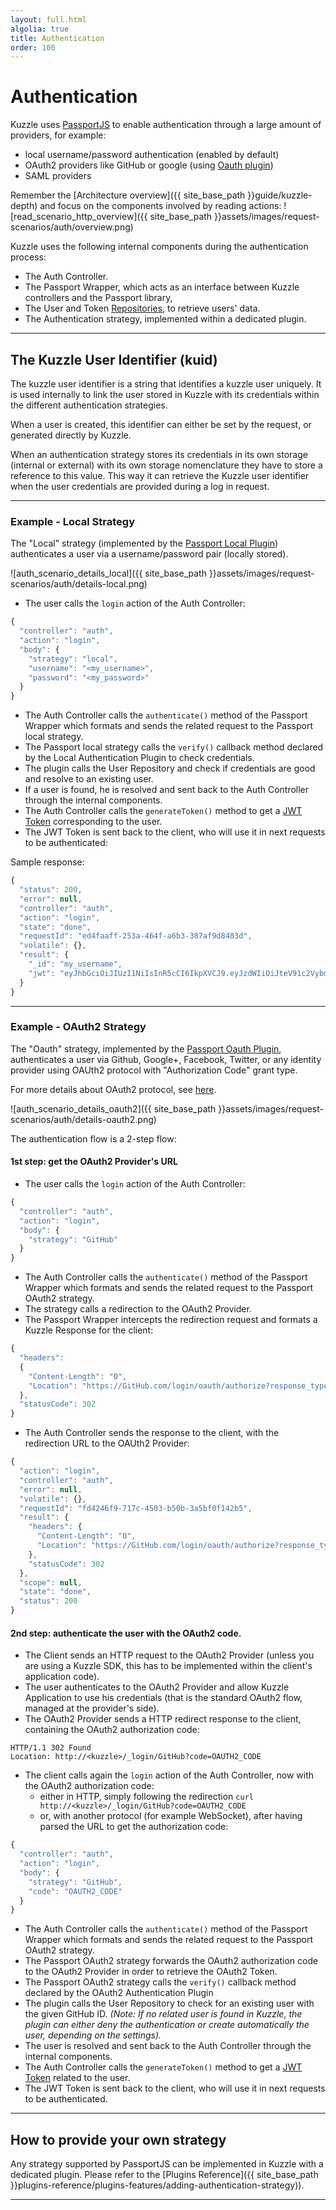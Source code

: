 ```yaml
---
layout: full.html
algolia: true
title: Authentication
order: 100
---
```


# Authentication

Kuzzle uses [PassportJS](http://PassportJS.org/) to enable authentication through a large amount of providers, for example:

- local username/password authentication (enabled by default)
- OAuth2 providers like GitHub or google (using [Oauth plugin](https://GitHub.com/kuzzleio/kuzzle-plugin-auth-passport-oauth))
- SAML providers

Remember the [Architecture overview]({{ site_base_path }}guide/kuzzle-depth) and focus on the components involved by reading actions:
![read_scenario_http_overview]({{ site_base_path }}assets/images/request-scenarios/auth/overview.png)

Kuzzle uses the following internal components during the authentication process:

* The Auth Controller.
* The Passport Wrapper, which acts as an interface between Kuzzle controllers and the Passport library,
* The User and Token [Repositories](https://GitHub.com/kuzzleio/kuzzle/tree/master/lib/api/core/models/repositories), to retrieve users' data.
* The Authentication strategy, implemented within a dedicated plugin.

---

## The Kuzzle User Identifier (kuid)

The kuzzle user identifier is a string that identifies a kuzzle user uniquely. It is used internally to link the user stored in Kuzzle with its credentials within the different authentication strategies.

When a user is created, this identifier can either be set by the request, or generated directly by Kuzzle.

When an authentication strategy stores its credentials in its own storage (internal or external) with its own storage nomenclature they have to store a reference to this value. This way it can retrieve the Kuzzle user identifier when the user credentials are provided during a log in request.

---

### Example - Local Strategy

The "Local" strategy (implemented by the [Passport Local Plugin](https://GitHub.com/kuzzleio/kuzzle-plugin-auth-passport-local)) authenticates a user via a username/password pair (locally stored).

![auth_scenario_details_local]({{ site_base_path }}assets/images/request-scenarios/auth/details-local.png)

* The user calls the `login` action of the Auth Controller:

```javascript
{
  "controller": "auth",
  "action": "login",
  "body": {
    "strategy": "local",
    "username": "<my_username>",
    "password": "<my_password>"
  }
}
```

* The Auth Controller calls the `authenticate()` method of the Passport Wrapper which formats and sends the related request to the Passport local strategy.
* The Passport local strategy calls the `verify()` callback method declared by the Local Authentication Plugin to check credentials.
* The plugin calls the User Repository and check if credentials are good and resolve to an existing user.
* If a user is found, he is resolved and sent back to the Auth Controller through the internal components.
* The Auth Controller calls the `generateToken()` method to get a [JWT Token](https://jwt.io/) corresponding to the user.
* The JWT Token is sent back to the client, who will use it in next requests to be authenticated:

Sample response:

```javascript
{
  "status": 200,
  "error": null,
  "controller": "auth",
  "action": "login",
  "state": "done",
  "requestId": "ed4faaff-253a-464f-a6b3-387af9d8483d",
  "volatile": {},
  "result": {
    "_id": "my_username",
    "jwt": "eyJhbGciOiJIUzI1NiIsInR5cCI6IkpXVCJ9.eyJzdWIiOiJteV91c2VybmFtZSIsIm5hbWUiOiJKb2huIERvZSIsImFkbWluIjp0cnVlfQ.BefoyfAKzwXuGhbYe0iPeG0v9F4HmikvahqwqzQr3pE"
  }
}
```

---

### Example - OAuth2 Strategy

The "Oauth" strategy, implemented by the [Passport Oauth Plugin](https://GitHub.com/kuzzleio/kuzzle-plugin-auth-passport-oauth), authenticates a user  via Github, Google+, Facebook, Twitter, or any identity provider using OAUth2 protocol with "Authorization Code" grant type.

For more details about OAuth2 protocol, see [here](https://www.digitalocean.com/community/tutorials/an-introduction-to-oauth-2#grant-type-authorization-code).

![auth_scenario_details_oauth2]({{ site_base_path }}assets/images/request-scenarios/auth/details-oauth2.png)

The authentication flow is a 2-step flow:

#### 1st step: get the OAuth2 Provider's URL

* The user calls the `login` action of the Auth Controller:

```javascript
{
  "controller": "auth",
  "action": "login",
  "body": {
    "strategy": "GitHub"
  }
}
```

* The Auth Controller calls the `authenticate()` method of the Passport Wrapper which formats and sends the related request to the Passport OAuth2 strategy.
* The strategy calls a redirection to the OAuth2 Provider.
* The Passport Wrapper intercepts the redirection request and formats a Kuzzle Response for the client:

```javascript
{
  "headers":
  {
    "Content-Length": "0",
    "Location": "https://GitHub.com/login/oauth/authorize?response_type=code&redirect_uri=http%3A%2F%2Fkuzzle%2Fapi%2F1.0%2F_login%2Fgithub&client_id=MY_CLIENT_ID"
  },
  "statusCode": 302
}
```

* The Auth Controller sends the response to the client, with the redirection URL to the OAUth2 Provider:

```javascript
{
  "action": "login",
  "controller": "auth",
  "error": null,
  "volatile": {},
  "requestId": "fd4246f9-717c-4503-b50b-3a5bf0f142b5",
  "result": {
    "headers": {
      "Content-Length": "0",
      "Location": "https://GitHub.com/login/oauth/authorize?response_type=code&redirect_uri=http%3A%2F%2Fkuzzle%2Fapi%2F1.0%2F_login%2Fgithub&client_id=MY_CLIENT_ID"
    },
    "statusCode": 302
  },
  "scope": null,
  "state": "done",
  "status": 200
}
```

#### 2nd step: authenticate the user with the OAuth2 code.

* The Client sends an HTTP request to the OAuth2 Provider (unless you are using a Kuzzle SDK, this has to be implemented within the client's application code).
* The user authenticates to the OAuth2 Provider and allow Kuzzle Application to use his credentials (that is the standard OAuth2 flow, managed at the provider's side).
* The OAuth2 Provider sends a HTTP redirect response to the client, containing the OAuth2 authorization code:

```
HTTP/1.1 302 Found
Location: http://<kuzzle>/_login/GitHub?code=OAUTH2_CODE
```

* The client calls again the `login` action of the Auth Controller, now with the OAuth2 authorization code:
  * either in HTTP, simply following the redirection `curl http://<kuzzle>/_login/GitHub?code=OAUTH2_CODE`
  * or, with another protocol (for example WebSocket), after having parsed the URL to get the authorization code:

```javascript
{
  "controller": "auth",
  "action": "login",
  "body": {
    "strategy": "GitHub",
    "code": "OAUTH2_CODE"
  }
}
```

* The Auth Controller calls the `authenticate()` method of the Passport Wrapper which formats and sends the related request to the Passport OAuth2 strategy.
* The Passport OAuth2 strategy forwards the OAuth2 authorization code to the OAuth2 Provider in order to retrieve the OAuth2 Token.
* The Passport OAuth2 strategy calls the `verify()` callback method declared by the OAuth2 Authentication Plugin
* The plugin calls the User Repository to check for an existing user with the given GitHub ID. _(Note: If no related user is found in Kuzzle, the plugin can either deny the authentication or create automatically the user, depending on the settings)._
* The user is resolved and sent back to the Auth Controller through the internal components.
* The Auth Controller calls the `generateToken()` method to get a [JWT Token](https://jwt.io/) related to the user.
* The JWT Token is sent back to the client, who will use it in next requests to be authenticated.

---

## How to provide your own strategy

Any strategy supported by PassportJS can be implemented in Kuzzle with a dedicated plugin. Please refer to the [Plugins Reference]({{ site_base_path }}plugins-reference/plugins-features/adding-authentication-strategy)).

---

